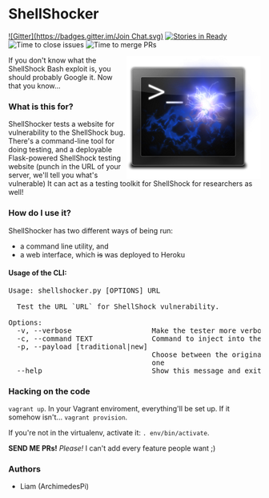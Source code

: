 ShellShocker
============
[![Gitter](https://badges.gitter.im/Join Chat.svg)](https://gitter.im/ArchimedesPi/shellshocker?utm_source=badge&utm_medium=badge&utm_campaign=pr-badge)
[![Stories in Ready](https://badge.waffle.io/ArchimedesPi/shellshocker.png?label=ready&title=Ready)](https://waffle.io/ArchimedesPi/shellshocker)
![Time to close issues](http://issuestats.com/github/ArchimedesPi/shellshocker/badge/issue?style=flat) ![Time to merge PRs](http://issuestats.com/github/ArchimedesPi/shellshocker/badge/pr?style=flat)

<img src="https://raw.githubusercontent.com/ArchimedesPi/shellshocker/master/shellshocker_server/static/images/shellshock-logo.png" alt="ShellShocker" align="right" />

If you don't know what the ShellShock Bash exploit is, you should probably Google it.
Now that you know...

### What is this for?
ShellShocker tests a website for vulnerability to the ShellShock bug.
There's a command-line tool for doing testing, and a deployable Flask-powered
ShellShock testing website (punch in the URL of your server, we'll tell you
what's vulnerable)
It can act as a testing toolkit for ShellShock for researchers as well!

### How do I use it?
ShellShocker has two different ways of being run:
* a command line utility, and
* a web interface, which ~~is~~ was deployed to Heroku

#### Usage of the CLI:
<pre>
Usage: shellshocker.py [OPTIONS] URL

  Test the URL `URL` for ShellShock vulnerability.

Options:
  -v, --verbose                   Make the tester more verbose for debugging
  -c, --command TEXT              Command to inject into the payload
  -p, --payload [traditional|new]
                                  Choose between the original bug and the new
                                  one
  --help                          Show this message and exit.
</pre>

### Hacking on the code
`vagrant up`.
In your Vagrant enviroment, everything'll be set up. If it somehow isn't...
`vagrant provision`.

If you're not in the virtualenv, activate it: `. env/bin/activate`.

**SEND ME PRs!** *Please!* I can't add every feature people want ;)

### Authors
* Liam (ArchimedesPi)

